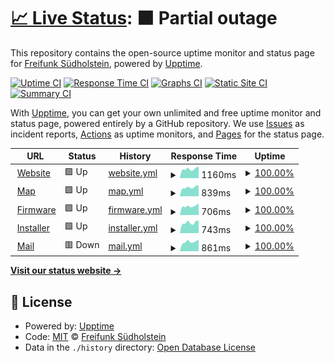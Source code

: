 # [📈 Live Status](https://status.freifunk-suedholstein.de): <!--live status--> **🟧 Partial outage**

This repository contains the open-source uptime monitor and status page for [Freifunk Südholstein](http://freifunk-suedholstein.de), powered by [Upptime](https://github.com/upptime/upptime).

[![Uptime CI](https://github.com/ffsh/upptime/workflows/Uptime%20CI/badge.svg)](https://github.com/ffsh/upptime/actions?query=workflow%3A%22Uptime+CI%22)
[![Response Time CI](https://github.com/ffsh/upptime/workflows/Response%20Time%20CI/badge.svg)](https://github.com/ffsh/upptime/actions?query=workflow%3A%22Response+Time+CI%22)
[![Graphs CI](https://github.com/ffsh/upptime/workflows/Graphs%20CI/badge.svg)](https://github.com/ffsh/upptime/actions?query=workflow%3A%22Graphs+CI%22)
[![Static Site CI](https://github.com/ffsh/upptime/workflows/Static%20Site%20CI/badge.svg)](https://github.com/ffsh/upptime/actions?query=workflow%3A%22Static+Site+CI%22)
[![Summary CI](https://github.com/ffsh/upptime/workflows/Summary%20CI/badge.svg)](https://github.com/ffsh/upptime/actions?query=workflow%3A%22Summary+CI%22)

With [Upptime](https://upptime.js.org), you can get your own unlimited and free uptime monitor and status page, powered entirely by a GitHub repository. We use [Issues](https://github.com/ffsh/upptime/issues) as incident reports, [Actions](https://github.com/ffsh/upptime/actions) as uptime monitors, and [Pages](https://status.freifunk-suedholstein.de) for the status page.

<!--start: status pages-->
<!-- This summary is generated by Upptime (https://github.com/upptime/upptime) -->
<!-- Do not edit this manually, your changes will be overwritten -->
<!-- prettier-ignore -->
| URL | Status | History | Response Time | Uptime |
| --- | ------ | ------- | ------------- | ------ |
| <img alt="" src="https://icons.duckduckgo.com/ip3/freifunk-suedholstein.de.ico" height="13"> [Website](https://freifunk-suedholstein.de) | 🟩 Up | [website.yml](https://github.com/ffsh/uptime/commits/HEAD/history/website.yml) | <details><summary><img alt="Response time graph" src="./graphs/website/response-time-week.png" height="20"> 1160ms</summary><br><a href="https://status.freifunk-suedholstein.de/history/website"><img alt="Response time 1228" src="https://img.shields.io/endpoint?url=https%3A%2F%2Fraw.githubusercontent.com%2Fffsh%2Fuptime%2FHEAD%2Fapi%2Fwebsite%2Fresponse-time.json"></a><br><a href="https://status.freifunk-suedholstein.de/history/website"><img alt="24-hour response time 1428" src="https://img.shields.io/endpoint?url=https%3A%2F%2Fraw.githubusercontent.com%2Fffsh%2Fuptime%2FHEAD%2Fapi%2Fwebsite%2Fresponse-time-day.json"></a><br><a href="https://status.freifunk-suedholstein.de/history/website"><img alt="7-day response time 1160" src="https://img.shields.io/endpoint?url=https%3A%2F%2Fraw.githubusercontent.com%2Fffsh%2Fuptime%2FHEAD%2Fapi%2Fwebsite%2Fresponse-time-week.json"></a><br><a href="https://status.freifunk-suedholstein.de/history/website"><img alt="30-day response time 1239" src="https://img.shields.io/endpoint?url=https%3A%2F%2Fraw.githubusercontent.com%2Fffsh%2Fuptime%2FHEAD%2Fapi%2Fwebsite%2Fresponse-time-month.json"></a><br><a href="https://status.freifunk-suedholstein.de/history/website"><img alt="1-year response time 1228" src="https://img.shields.io/endpoint?url=https%3A%2F%2Fraw.githubusercontent.com%2Fffsh%2Fuptime%2FHEAD%2Fapi%2Fwebsite%2Fresponse-time-year.json"></a></details> | <details><summary><a href="https://status.freifunk-suedholstein.de/history/website">100.00%</a></summary><a href="https://status.freifunk-suedholstein.de/history/website"><img alt="All-time uptime 100.00%" src="https://img.shields.io/endpoint?url=https%3A%2F%2Fraw.githubusercontent.com%2Fffsh%2Fuptime%2FHEAD%2Fapi%2Fwebsite%2Fuptime.json"></a><br><a href="https://status.freifunk-suedholstein.de/history/website"><img alt="24-hour uptime 100.00%" src="https://img.shields.io/endpoint?url=https%3A%2F%2Fraw.githubusercontent.com%2Fffsh%2Fuptime%2FHEAD%2Fapi%2Fwebsite%2Fuptime-day.json"></a><br><a href="https://status.freifunk-suedholstein.de/history/website"><img alt="7-day uptime 100.00%" src="https://img.shields.io/endpoint?url=https%3A%2F%2Fraw.githubusercontent.com%2Fffsh%2Fuptime%2FHEAD%2Fapi%2Fwebsite%2Fuptime-week.json"></a><br><a href="https://status.freifunk-suedholstein.de/history/website"><img alt="30-day uptime 100.00%" src="https://img.shields.io/endpoint?url=https%3A%2F%2Fraw.githubusercontent.com%2Fffsh%2Fuptime%2FHEAD%2Fapi%2Fwebsite%2Fuptime-month.json"></a><br><a href="https://status.freifunk-suedholstein.de/history/website"><img alt="1-year uptime 100.00%" src="https://img.shields.io/endpoint?url=https%3A%2F%2Fraw.githubusercontent.com%2Fffsh%2Fuptime%2FHEAD%2Fapi%2Fwebsite%2Fuptime-year.json"></a></details>
| <img alt="" src="https://icons.duckduckgo.com/ip3/map.freifunk-suedholstein.de.ico" height="13"> [Map](https://map.freifunk-suedholstein.de) | 🟩 Up | [map.yml](https://github.com/ffsh/uptime/commits/HEAD/history/map.yml) | <details><summary><img alt="Response time graph" src="./graphs/map/response-time-week.png" height="20"> 839ms</summary><br><a href="https://status.freifunk-suedholstein.de/history/map"><img alt="Response time 933" src="https://img.shields.io/endpoint?url=https%3A%2F%2Fraw.githubusercontent.com%2Fffsh%2Fuptime%2FHEAD%2Fapi%2Fmap%2Fresponse-time.json"></a><br><a href="https://status.freifunk-suedholstein.de/history/map"><img alt="24-hour response time 1013" src="https://img.shields.io/endpoint?url=https%3A%2F%2Fraw.githubusercontent.com%2Fffsh%2Fuptime%2FHEAD%2Fapi%2Fmap%2Fresponse-time-day.json"></a><br><a href="https://status.freifunk-suedholstein.de/history/map"><img alt="7-day response time 839" src="https://img.shields.io/endpoint?url=https%3A%2F%2Fraw.githubusercontent.com%2Fffsh%2Fuptime%2FHEAD%2Fapi%2Fmap%2Fresponse-time-week.json"></a><br><a href="https://status.freifunk-suedholstein.de/history/map"><img alt="30-day response time 956" src="https://img.shields.io/endpoint?url=https%3A%2F%2Fraw.githubusercontent.com%2Fffsh%2Fuptime%2FHEAD%2Fapi%2Fmap%2Fresponse-time-month.json"></a><br><a href="https://status.freifunk-suedholstein.de/history/map"><img alt="1-year response time 933" src="https://img.shields.io/endpoint?url=https%3A%2F%2Fraw.githubusercontent.com%2Fffsh%2Fuptime%2FHEAD%2Fapi%2Fmap%2Fresponse-time-year.json"></a></details> | <details><summary><a href="https://status.freifunk-suedholstein.de/history/map">100.00%</a></summary><a href="https://status.freifunk-suedholstein.de/history/map"><img alt="All-time uptime 100.00%" src="https://img.shields.io/endpoint?url=https%3A%2F%2Fraw.githubusercontent.com%2Fffsh%2Fuptime%2FHEAD%2Fapi%2Fmap%2Fuptime.json"></a><br><a href="https://status.freifunk-suedholstein.de/history/map"><img alt="24-hour uptime 100.00%" src="https://img.shields.io/endpoint?url=https%3A%2F%2Fraw.githubusercontent.com%2Fffsh%2Fuptime%2FHEAD%2Fapi%2Fmap%2Fuptime-day.json"></a><br><a href="https://status.freifunk-suedholstein.de/history/map"><img alt="7-day uptime 100.00%" src="https://img.shields.io/endpoint?url=https%3A%2F%2Fraw.githubusercontent.com%2Fffsh%2Fuptime%2FHEAD%2Fapi%2Fmap%2Fuptime-week.json"></a><br><a href="https://status.freifunk-suedholstein.de/history/map"><img alt="30-day uptime 100.00%" src="https://img.shields.io/endpoint?url=https%3A%2F%2Fraw.githubusercontent.com%2Fffsh%2Fuptime%2FHEAD%2Fapi%2Fmap%2Fuptime-month.json"></a><br><a href="https://status.freifunk-suedholstein.de/history/map"><img alt="1-year uptime 100.00%" src="https://img.shields.io/endpoint?url=https%3A%2F%2Fraw.githubusercontent.com%2Fffsh%2Fuptime%2FHEAD%2Fapi%2Fmap%2Fuptime-year.json"></a></details>
| <img alt="" src="https://icons.duckduckgo.com/ip3/firmware.freifunk-suedholstein.de.ico" height="13"> [Firmware](https://firmware.freifunk-suedholstein.de) | 🟩 Up | [firmware.yml](https://github.com/ffsh/uptime/commits/HEAD/history/firmware.yml) | <details><summary><img alt="Response time graph" src="./graphs/firmware/response-time-week.png" height="20"> 706ms</summary><br><a href="https://status.freifunk-suedholstein.de/history/firmware"><img alt="Response time 810" src="https://img.shields.io/endpoint?url=https%3A%2F%2Fraw.githubusercontent.com%2Fffsh%2Fuptime%2FHEAD%2Fapi%2Ffirmware%2Fresponse-time.json"></a><br><a href="https://status.freifunk-suedholstein.de/history/firmware"><img alt="24-hour response time 907" src="https://img.shields.io/endpoint?url=https%3A%2F%2Fraw.githubusercontent.com%2Fffsh%2Fuptime%2FHEAD%2Fapi%2Ffirmware%2Fresponse-time-day.json"></a><br><a href="https://status.freifunk-suedholstein.de/history/firmware"><img alt="7-day response time 706" src="https://img.shields.io/endpoint?url=https%3A%2F%2Fraw.githubusercontent.com%2Fffsh%2Fuptime%2FHEAD%2Fapi%2Ffirmware%2Fresponse-time-week.json"></a><br><a href="https://status.freifunk-suedholstein.de/history/firmware"><img alt="30-day response time 794" src="https://img.shields.io/endpoint?url=https%3A%2F%2Fraw.githubusercontent.com%2Fffsh%2Fuptime%2FHEAD%2Fapi%2Ffirmware%2Fresponse-time-month.json"></a><br><a href="https://status.freifunk-suedholstein.de/history/firmware"><img alt="1-year response time 810" src="https://img.shields.io/endpoint?url=https%3A%2F%2Fraw.githubusercontent.com%2Fffsh%2Fuptime%2FHEAD%2Fapi%2Ffirmware%2Fresponse-time-year.json"></a></details> | <details><summary><a href="https://status.freifunk-suedholstein.de/history/firmware">100.00%</a></summary><a href="https://status.freifunk-suedholstein.de/history/firmware"><img alt="All-time uptime 99.64%" src="https://img.shields.io/endpoint?url=https%3A%2F%2Fraw.githubusercontent.com%2Fffsh%2Fuptime%2FHEAD%2Fapi%2Ffirmware%2Fuptime.json"></a><br><a href="https://status.freifunk-suedholstein.de/history/firmware"><img alt="24-hour uptime 100.00%" src="https://img.shields.io/endpoint?url=https%3A%2F%2Fraw.githubusercontent.com%2Fffsh%2Fuptime%2FHEAD%2Fapi%2Ffirmware%2Fuptime-day.json"></a><br><a href="https://status.freifunk-suedholstein.de/history/firmware"><img alt="7-day uptime 100.00%" src="https://img.shields.io/endpoint?url=https%3A%2F%2Fraw.githubusercontent.com%2Fffsh%2Fuptime%2FHEAD%2Fapi%2Ffirmware%2Fuptime-week.json"></a><br><a href="https://status.freifunk-suedholstein.de/history/firmware"><img alt="30-day uptime 100.00%" src="https://img.shields.io/endpoint?url=https%3A%2F%2Fraw.githubusercontent.com%2Fffsh%2Fuptime%2FHEAD%2Fapi%2Ffirmware%2Fuptime-month.json"></a><br><a href="https://status.freifunk-suedholstein.de/history/firmware"><img alt="1-year uptime 99.64%" src="https://img.shields.io/endpoint?url=https%3A%2F%2Fraw.githubusercontent.com%2Fffsh%2Fuptime%2FHEAD%2Fapi%2Ffirmware%2Fuptime-year.json"></a></details>
| <img alt="" src="https://icons.duckduckgo.com/ip3/install.freifunk-suedholstein.de.ico" height="13"> [Installer](https://install.freifunk-suedholstein.de) | 🟩 Up | [installer.yml](https://github.com/ffsh/uptime/commits/HEAD/history/installer.yml) | <details><summary><img alt="Response time graph" src="./graphs/installer/response-time-week.png" height="20"> 743ms</summary><br><a href="https://status.freifunk-suedholstein.de/history/installer"><img alt="Response time 799" src="https://img.shields.io/endpoint?url=https%3A%2F%2Fraw.githubusercontent.com%2Fffsh%2Fuptime%2FHEAD%2Fapi%2Finstaller%2Fresponse-time.json"></a><br><a href="https://status.freifunk-suedholstein.de/history/installer"><img alt="24-hour response time 878" src="https://img.shields.io/endpoint?url=https%3A%2F%2Fraw.githubusercontent.com%2Fffsh%2Fuptime%2FHEAD%2Fapi%2Finstaller%2Fresponse-time-day.json"></a><br><a href="https://status.freifunk-suedholstein.de/history/installer"><img alt="7-day response time 743" src="https://img.shields.io/endpoint?url=https%3A%2F%2Fraw.githubusercontent.com%2Fffsh%2Fuptime%2FHEAD%2Fapi%2Finstaller%2Fresponse-time-week.json"></a><br><a href="https://status.freifunk-suedholstein.de/history/installer"><img alt="30-day response time 798" src="https://img.shields.io/endpoint?url=https%3A%2F%2Fraw.githubusercontent.com%2Fffsh%2Fuptime%2FHEAD%2Fapi%2Finstaller%2Fresponse-time-month.json"></a><br><a href="https://status.freifunk-suedholstein.de/history/installer"><img alt="1-year response time 799" src="https://img.shields.io/endpoint?url=https%3A%2F%2Fraw.githubusercontent.com%2Fffsh%2Fuptime%2FHEAD%2Fapi%2Finstaller%2Fresponse-time-year.json"></a></details> | <details><summary><a href="https://status.freifunk-suedholstein.de/history/installer">100.00%</a></summary><a href="https://status.freifunk-suedholstein.de/history/installer"><img alt="All-time uptime 99.64%" src="https://img.shields.io/endpoint?url=https%3A%2F%2Fraw.githubusercontent.com%2Fffsh%2Fuptime%2FHEAD%2Fapi%2Finstaller%2Fuptime.json"></a><br><a href="https://status.freifunk-suedholstein.de/history/installer"><img alt="24-hour uptime 100.00%" src="https://img.shields.io/endpoint?url=https%3A%2F%2Fraw.githubusercontent.com%2Fffsh%2Fuptime%2FHEAD%2Fapi%2Finstaller%2Fuptime-day.json"></a><br><a href="https://status.freifunk-suedholstein.de/history/installer"><img alt="7-day uptime 100.00%" src="https://img.shields.io/endpoint?url=https%3A%2F%2Fraw.githubusercontent.com%2Fffsh%2Fuptime%2FHEAD%2Fapi%2Finstaller%2Fuptime-week.json"></a><br><a href="https://status.freifunk-suedholstein.de/history/installer"><img alt="30-day uptime 100.00%" src="https://img.shields.io/endpoint?url=https%3A%2F%2Fraw.githubusercontent.com%2Fffsh%2Fuptime%2FHEAD%2Fapi%2Finstaller%2Fuptime-month.json"></a><br><a href="https://status.freifunk-suedholstein.de/history/installer"><img alt="1-year uptime 99.64%" src="https://img.shields.io/endpoint?url=https%3A%2F%2Fraw.githubusercontent.com%2Fffsh%2Fuptime%2FHEAD%2Fapi%2Finstaller%2Fuptime-year.json"></a></details>
| <img alt="" src="https://icons.duckduckgo.com/ip3/mail.freifunk-suedholstein.de.ico" height="13"> [Mail](https://mail.freifunk-suedholstein.de) | 🟥 Down | [mail.yml](https://github.com/ffsh/uptime/commits/HEAD/history/mail.yml) | <details><summary><img alt="Response time graph" src="./graphs/mail/response-time-week.png" height="20"> 861ms</summary><br><a href="https://status.freifunk-suedholstein.de/history/mail"><img alt="Response time 975" src="https://img.shields.io/endpoint?url=https%3A%2F%2Fraw.githubusercontent.com%2Fffsh%2Fuptime%2FHEAD%2Fapi%2Fmail%2Fresponse-time.json"></a><br><a href="https://status.freifunk-suedholstein.de/history/mail"><img alt="24-hour response time 855" src="https://img.shields.io/endpoint?url=https%3A%2F%2Fraw.githubusercontent.com%2Fffsh%2Fuptime%2FHEAD%2Fapi%2Fmail%2Fresponse-time-day.json"></a><br><a href="https://status.freifunk-suedholstein.de/history/mail"><img alt="7-day response time 861" src="https://img.shields.io/endpoint?url=https%3A%2F%2Fraw.githubusercontent.com%2Fffsh%2Fuptime%2FHEAD%2Fapi%2Fmail%2Fresponse-time-week.json"></a><br><a href="https://status.freifunk-suedholstein.de/history/mail"><img alt="30-day response time 965" src="https://img.shields.io/endpoint?url=https%3A%2F%2Fraw.githubusercontent.com%2Fffsh%2Fuptime%2FHEAD%2Fapi%2Fmail%2Fresponse-time-month.json"></a><br><a href="https://status.freifunk-suedholstein.de/history/mail"><img alt="1-year response time 975" src="https://img.shields.io/endpoint?url=https%3A%2F%2Fraw.githubusercontent.com%2Fffsh%2Fuptime%2FHEAD%2Fapi%2Fmail%2Fresponse-time-year.json"></a></details> | <details><summary><a href="https://status.freifunk-suedholstein.de/history/mail">100.00%</a></summary><a href="https://status.freifunk-suedholstein.de/history/mail"><img alt="All-time uptime 100.00%" src="https://img.shields.io/endpoint?url=https%3A%2F%2Fraw.githubusercontent.com%2Fffsh%2Fuptime%2FHEAD%2Fapi%2Fmail%2Fuptime.json"></a><br><a href="https://status.freifunk-suedholstein.de/history/mail"><img alt="24-hour uptime 99.99%" src="https://img.shields.io/endpoint?url=https%3A%2F%2Fraw.githubusercontent.com%2Fffsh%2Fuptime%2FHEAD%2Fapi%2Fmail%2Fuptime-day.json"></a><br><a href="https://status.freifunk-suedholstein.de/history/mail"><img alt="7-day uptime 100.00%" src="https://img.shields.io/endpoint?url=https%3A%2F%2Fraw.githubusercontent.com%2Fffsh%2Fuptime%2FHEAD%2Fapi%2Fmail%2Fuptime-week.json"></a><br><a href="https://status.freifunk-suedholstein.de/history/mail"><img alt="30-day uptime 100.00%" src="https://img.shields.io/endpoint?url=https%3A%2F%2Fraw.githubusercontent.com%2Fffsh%2Fuptime%2FHEAD%2Fapi%2Fmail%2Fuptime-month.json"></a><br><a href="https://status.freifunk-suedholstein.de/history/mail"><img alt="1-year uptime 100.00%" src="https://img.shields.io/endpoint?url=https%3A%2F%2Fraw.githubusercontent.com%2Fffsh%2Fuptime%2FHEAD%2Fapi%2Fmail%2Fuptime-year.json"></a></details>

<!--end: status pages-->

[**Visit our status website →**](https://status.freifunk-suedholstein.de)

## 📄 License

- Powered by: [Upptime](https://github.com/upptime/upptime)
- Code: [MIT](./LICENSE) © [Freifunk Südholstein](http://freifunk-suedholstein.de)
- Data in the `./history` directory: [Open Database License](https://opendatacommons.org/licenses/odbl/1-0/)
